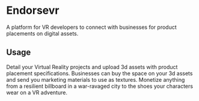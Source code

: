 # Endorsevr

A platform for VR developers to connect with businesses for product placements on digital assets.

## Usage

Detail your Virtual Reality projects and upload 3d assets with product placement specifications. Businesses can buy the space on your 3d assets and send you marketing materials to use as textures. Monetize anything from a resilient billboard in a war-ravaged city to the shoes your characters wear on a VR adventure.   
